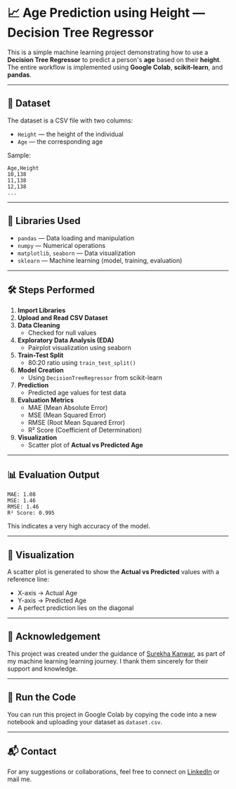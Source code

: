 
# 📈 Age Prediction using Height — Decision Tree Regressor

This is a simple machine learning project demonstrating how to use a **Decision Tree Regressor** to predict a person's **age** based on their **height**. The entire workflow is implemented using **Google Colab**, **scikit-learn**, and **pandas**.

---

## 📂 Dataset

The dataset is a CSV file with two columns:

- `Height` — the height of the individual
- `Age` — the corresponding age

Sample:
```
Age,Height  
10,138  
11,138  
12,138  
...  
```

---

## 🔧 Libraries Used

- `pandas` — Data loading and manipulation  
- `numpy` — Numerical operations  
- `matplotlib`, `seaborn` — Data visualization  
- `sklearn` — Machine learning (model, training, evaluation)

---

## 🛠️ Steps Performed

1. **Import Libraries**  
2. **Upload and Read CSV Dataset**
3. **Data Cleaning**  
   - Checked for null values  
4. **Exploratory Data Analysis (EDA)**  
   - Pairplot visualization using seaborn  
5. **Train-Test Split**  
   - 80:20 ratio using `train_test_split()`  
6. **Model Creation**  
   - Using `DecisionTreeRegressor` from scikit-learn  
7. **Prediction**  
   - Predicted age values for test data  
8. **Evaluation Metrics**
   - MAE (Mean Absolute Error)  
   - MSE (Mean Squared Error)  
   - RMSE (Root Mean Squared Error)  
   - R² Score (Coefficient of Determination)
9. **Visualization**  
   - Scatter plot of **Actual vs Predicted Age**

---

## 📊 Evaluation Output

```
MAE: 1.08  
MSE: 1.46  
RMSE: 1.46  
R² Score: 0.995
```

This indicates a very high accuracy of the model.

---

## 📌 Visualization

A scatter plot is generated to show the **Actual vs Predicted** values with a reference line:

- X-axis → Actual Age  
- Y-axis → Predicted Age  
- A perfect prediction lies on the diagonal

---

## 🙏 Acknowledgement

This project was created under the guidance of [Surekha Kanwar](https://www.linkedin.com/in/surekha-kanwar-81002076/), as part of my machine learning learning journey. I thank them sincerely for their support and knowledge.

---

## 🚀 Run the Code

You can run this project in Google Colab by copying the code into a new notebook and uploading your dataset as `dataset.csv`.

---

## 📬 Contact

For any suggestions or collaborations, feel free to connect on [LinkedIn]([https://www.linkedin.com/in/parth-shikarwar-a940a7295/]) or mail me.
